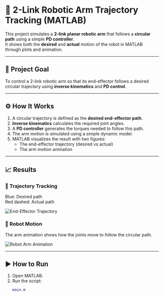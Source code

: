 # 🤖 2-Link Robotic Arm Trajectory Tracking (MATLAB)

This project simulates a **2-link planar robotic arm** that follows a **circular path** using a simple **PD controller**.  
It shows both the **desired** and **actual** motion of the robot in MATLAB through plots and animation.

---

## 🎯 Project Goal

To control a 2-link robotic arm so that its end-effector follows a desired circular trajectory using **inverse kinematics** and **PD control**.

---

## ⚙️ How It Works

1. A circular trajectory is defined as the **desired end-effector path**.  
2. **Inverse kinematics** calculates the required joint angles.  
3. A **PD controller** generates the torques needed to follow this path.  
4. The arm motion is simulated using a simple dynamic model.  
5. MATLAB visualizes the result with two figures:
   - The end-effector trajectory (desired vs actual)
   - The arm motion animation

---

## 📈 Results

### 🔹 Trajectory Tracking
Blue: Desired path  
Red dashed: Actual path  

![End-Effector Trajectory](docs/end_effector_trajectory.png)

### 🔹 Robot Motion
The arm animation shows how the joints move to follow the circular path.  

![Robot Arm Animation](docs/robot_arm_animation.png)

---

## ▶️ How to Run

1. Open MATLAB.  
2. Run the script:
   ```matlab
   main.m
